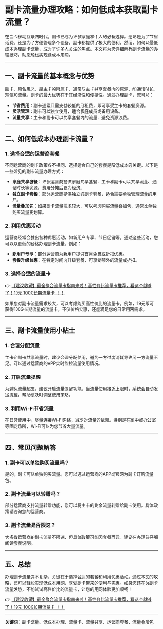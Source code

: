# 副卡流量办理攻略：如何低成本获取副卡流量？

在当今移动互联网时代，副卡已成为许多家庭和个人的必备选择。无论是为了节省话费，还是为了方便管理多个设备，副卡都提供了极大的便利。然而，如何以最低成本办理副卡流量，成为了许多人关注的焦点。本文将为您详细解析副卡流量的办理技巧，助您轻松实现低成本用网。

---

## 一、副卡流量的基本概念与优势

副卡，顾名思义，是主卡的附属卡，通常与主卡共享套餐内的资源，如通话时长、短信和流量。副卡的最大优势在于其经济性和便捷性。通过办理副卡，您可以：

- **节省费用**：副卡通常只需支付较低的月租费，即可享受主卡的套餐资源。
- **灵活管理**：副卡可以独立使用，适合家庭成员或备用设备。
- **流量共享**：主卡和副卡可以共享套餐内的流量，避免资源浪费。

---

## 二、如何低成本办理副卡流量？

### 1. 选择合适的运营商套餐

不同运营商的副卡政策各不相同，选择适合自己的套餐是降低成本的关键。以下是一些常见的副卡流量办理方式：

- **家庭共享套餐**：许多运营商提供家庭共享套餐，主卡和副卡可以共享流量、通话时长等资源，费用分摊后更为经济。
- **独立副卡套餐**：部分运营商提供独立的副卡套餐，适合需要单独管理流量的用户。
- **流量叠加包**：如果副卡流量需求较大，可以考虑购买流量叠加包，通常比单独购买流量更划算。

### 2. 利用优惠活动

运营商经常会推出各种优惠活动，如新用户专享、节日促销等。通过这些活动，您可以以更低的价格办理副卡流量。例如：

- **新用户专享**：部分运营商为新用户提供首月免费或折扣优惠。
- **套餐升级优惠**：在特定时间内升级套餐，可享受额外的流量或折扣。

### 3. 选择合适的流量卡

👉 [【建议收藏】最全聚合流量卡指南来啦！高性价比流量卡推荐，看这个就够了！19元 100G长期流量卡 ！！](https://bit.ly/Liuliangka)

如果您对副卡流量需求较大，可以考虑购买高性价比的流量卡。例如，19元即可获得100G长期流量的流量卡，不仅价格实惠，还能满足您的日常用网需求。

---

## 三、副卡流量使用小贴士

### 1. 合理分配流量

主卡和副卡共享流量时，建议合理分配使用，避免一方过度消耗导致另一方流量不足。可以通过运营商的APP实时监控流量使用情况。

### 2. 开启流量提醒

为避免流量超支，建议开启流量提醒功能。当流量使用接近上限时，系统会自动发送提醒，帮助您及时调整使用策略。

### 3. 利用Wi-Fi节省流量

在日常使用中，尽量连接Wi-Fi网络，减少对流量的依赖。特别是在家中或办公室等固定场所，Wi-Fi可以为您节省大量流量。

---

## 四、常见问题解答

### 1. 副卡可以单独购买流量吗？

是的，副卡可以单独购买流量。您可以通过运营商的APP或官网为副卡订购流量包。

### 2. 副卡流量可以转赠吗？

部分运营商支持流量转赠功能，您可以将主卡的剩余流量转赠给副卡使用。具体政策请咨询您的运营商。

### 3. 副卡流量是否限速？

大多数运营商的副卡流量不限速，但具体政策可能因套餐而异。建议在办理前仔细阅读套餐说明。

---

## 五、总结

办理副卡流量并不复杂，关键在于选择合适的套餐和利用优惠活动。通过本文的攻略，您可以轻松实现低成本用网，享受副卡带来的便利与实惠。如果您还在为副卡流量发愁，不妨试试高性价比的流量卡，让您的用网体验更加顺畅！

👉 [【建议收藏】最全聚合流量卡指南来啦！高性价比流量卡推荐，看这个就够了！19元 100G长期流量卡 ！！](https://bit.ly/Liuliangka)

---

**关键词**：副卡流量、低成本办理、流量卡、流量共享、运营商套餐、流量叠加包